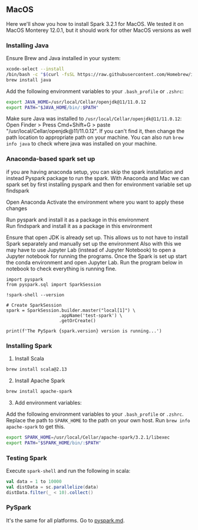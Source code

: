 
## MacOS

Here we'll show you how to install Spark 3.2.1 for MacOS.
We tested it on MacOS Monterey 12.0.1, but it should work
for other MacOS versions as well

### Installing Java

Ensure Brew and Java installed in your system:

```bash
xcode-select --install
/bin/bash -c "$(curl -fsSL https://raw.githubusercontent.com/Homebrew/install/master/install.sh)"
brew install java
```

Add the following environment variables to your `.bash_profile` or `.zshrc`:

```bash
export JAVA_HOME=/usr/local/Cellar/openjdk@11/11.0.12
export PATH="$JAVA_HOME/bin/:$PATH"
```

Make sure Java was installed to `/usr/local/Cellar/openjdk@11/11.0.12`: Open Finder > Press Cmd+Shift+G > paste "/usr/local/Cellar/openjdk@11/11.0.12". If you can't find it, then change the path location to appropriate path on your machine. You can also run `brew info java` to check where java was installed on your machine.

### Anaconda-based spark set up
if you are having anaconda setup, you can skip the spark installation and instead Pyspark package to run the spark.
With Anaconda and Mac we can spark set by first installing pyspark and then for environment variable set up findspark

Open Anaconda Activate the environment where you want to apply these changes

Run pyspark and install it as a package in this environment <br>
Run findspark and install it as a package in this environment

Ensure that open JDK is already set up. This allows us to not have to install Spark separately and manually set up the environment Also with this we may have to use Jupyter Lab (instead of Jupyter Notebook) to open a Jupyter notebook for running the programs. 
Once the Spark is set up start the conda environment and open Jupyter Lab. 
Run the program below in notebook to check everything is running fine.
```
import pyspark
from pyspark.sql import SparkSession

!spark-shell --version

# Create SparkSession
spark = SparkSession.builder.master("local[1]") \
                    .appName('test-spark') \
                    .getOrCreate()

print(f'The PySpark {spark.version} version is running...')
```
### Installing Spark

1. Install Scala

```bash
brew install scala@2.13
```

2. Install Apache Spark

```bash
brew install apache-spark
```

3. Add environment variables: 

Add the following environment variables to your `.bash_profile` or `.zshrc`. Replace the path to `SPARK_HOME` to the path on your own host. Run `brew info apache-spark` to get this.

```bash
export SPARK_HOME=/usr/local/Cellar/apache-spark/3.2.1/libexec
export PATH="$SPARK_HOME/bin/:$PATH"
```


### Testing Spark

Execute `spark-shell` and run the following in scala:

```scala
val data = 1 to 10000
val distData = sc.parallelize(data)
distData.filter(_ < 10).collect()
```


### PySpark

It's the same for all platforms. Go to [pyspark.md](pyspark.md). 